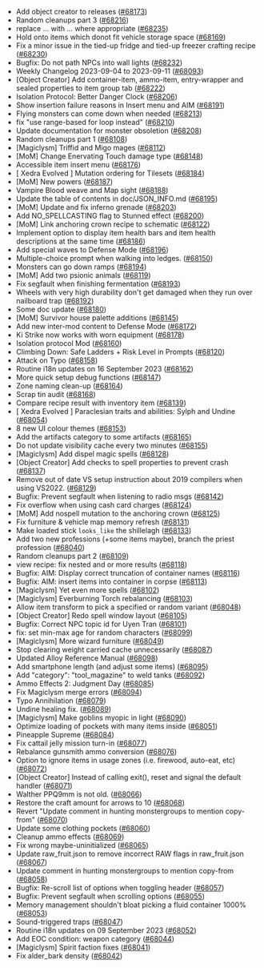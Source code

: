 * Add object creator to releases ([#68173](https://github.com/CleverRaven/Cataclysm-DDA/pull/68173))
* Random cleanups part 3 ([#68216](https://github.com/CleverRaven/Cataclysm-DDA/pull/68216))
* replace ... with … where appropriate ([#68235](https://github.com/CleverRaven/Cataclysm-DDA/pull/68235))
* Hold onto items which donot fit vehicle storage space ([#68169](https://github.com/CleverRaven/Cataclysm-DDA/pull/68169))
* Fix a minor issue in the tied-up fridge and tied-up freezer crafting recipe ([#68230](https://github.com/CleverRaven/Cataclysm-DDA/pull/68230))
* Bugfix: Do not path NPCs into wall lights ([#68232](https://github.com/CleverRaven/Cataclysm-DDA/pull/68232))
* Weekly Changelog 2023-09-04 to 2023-09-11 ([#68093](https://github.com/CleverRaven/Cataclysm-DDA/pull/68093))
* [Object Creator] Add container-item, ammo-item, entry-wrapper and sealed properties to item group tab ([#68222](https://github.com/CleverRaven/Cataclysm-DDA/pull/68222))
* Isolation Protocol: Better Danger Clock ([#68206](https://github.com/CleverRaven/Cataclysm-DDA/pull/68206))
* Show insertion failure reasons in Insert menu and AIM ([#68191](https://github.com/CleverRaven/Cataclysm-DDA/pull/68191))
* Flying monsters can come down when needed ([#68213](https://github.com/CleverRaven/Cataclysm-DDA/pull/68213))
* fix "use range-based for loop instead" ([#68210](https://github.com/CleverRaven/Cataclysm-DDA/pull/68210))
* Update documentation for monster obsoletion ([#68208](https://github.com/CleverRaven/Cataclysm-DDA/pull/68208))
* Random cleanups part 1 ([#68108](https://github.com/CleverRaven/Cataclysm-DDA/pull/68108))
* [Magiclysm] Triffid and Migo mages ([#68112](https://github.com/CleverRaven/Cataclysm-DDA/pull/68112))
* [MoM] Change Enervating Touch damage type ([#68148](https://github.com/CleverRaven/Cataclysm-DDA/pull/68148))
* Accessible item insert menu ([#68176](https://github.com/CleverRaven/Cataclysm-DDA/pull/68176))
* [ Xedra Evolved ] Mutation ordering for Tilesets ([#68184](https://github.com/CleverRaven/Cataclysm-DDA/pull/68184))
* [MoM] New powers ([#68187](https://github.com/CleverRaven/Cataclysm-DDA/pull/68187))
* Vampire Blood weave and Map sight ([#68188](https://github.com/CleverRaven/Cataclysm-DDA/pull/68188))
* Update the table of contents in doc/JSON_INFO.md ([#68195](https://github.com/CleverRaven/Cataclysm-DDA/pull/68195))
* [MoM] Update and fix inferno grenade ([#68203](https://github.com/CleverRaven/Cataclysm-DDA/pull/68203))
* Add NO_SPELLCASTING flag to Stunned effect ([#68200](https://github.com/CleverRaven/Cataclysm-DDA/pull/68200))
* [MoM] Link anchoring crown recipe to schematic ([#68122](https://github.com/CleverRaven/Cataclysm-DDA/pull/68122))
* Implement option to display item health bars and item health descriptions at the same time ([#68186](https://github.com/CleverRaven/Cataclysm-DDA/pull/68186))
* Add special waves to Defense Mode ([#68196](https://github.com/CleverRaven/Cataclysm-DDA/pull/68196))
* Multiple-choice prompt when walking into ledges. ([#68150](https://github.com/CleverRaven/Cataclysm-DDA/pull/68150))
* Monsters can go down ramps ([#68194](https://github.com/CleverRaven/Cataclysm-DDA/pull/68194))
* [MoM] Add two psionic animals ([#68119](https://github.com/CleverRaven/Cataclysm-DDA/pull/68119))
* Fix segfault when finishing fermentation ([#68193](https://github.com/CleverRaven/Cataclysm-DDA/pull/68193))
* Wheels with very high durability don't get damaged when they run over nailboard trap ([#68192](https://github.com/CleverRaven/Cataclysm-DDA/pull/68192))
* Some doc update  ([#68180](https://github.com/CleverRaven/Cataclysm-DDA/pull/68180))
* [MoM] Survivor house palette additions ([#68145](https://github.com/CleverRaven/Cataclysm-DDA/pull/68145))
* Add new inter-mod content to Defense Mode ([#68172](https://github.com/CleverRaven/Cataclysm-DDA/pull/68172))
* Ki Strike now works with worn equipment ([#68178](https://github.com/CleverRaven/Cataclysm-DDA/pull/68178))
* Isolation protocol Mod ([#68160](https://github.com/CleverRaven/Cataclysm-DDA/pull/68160))
* Climbing Down: Safe Ladders + Risk Level in Prompts ([#68120](https://github.com/CleverRaven/Cataclysm-DDA/pull/68120))
* Attack on Typo ([#68158](https://github.com/CleverRaven/Cataclysm-DDA/pull/68158))
* Routine i18n updates on 16 September 2023 ([#68162](https://github.com/CleverRaven/Cataclysm-DDA/pull/68162))
* More quick setup debug functions ([#68147](https://github.com/CleverRaven/Cataclysm-DDA/pull/68147))
* Zone naming clean-up ([#68164](https://github.com/CleverRaven/Cataclysm-DDA/pull/68164))
* Scrap tin audit ([#68168](https://github.com/CleverRaven/Cataclysm-DDA/pull/68168))
* Compare recipe result with inventory item ([#68139](https://github.com/CleverRaven/Cataclysm-DDA/pull/68139))
* [ Xedra Evolved ] Paraclesian traits and abilities: Sylph and Undine ([#68054](https://github.com/CleverRaven/Cataclysm-DDA/pull/68054))
* 8 new UI colour themes ([#68153](https://github.com/CleverRaven/Cataclysm-DDA/pull/68153))
* Add the artifacts category to some artifacts ([#68165](https://github.com/CleverRaven/Cataclysm-DDA/pull/68165))
* Do not update visibility cache every two minutes ([#68155](https://github.com/CleverRaven/Cataclysm-DDA/pull/68155))
* [Magiclysm] Add dispel magic spells ([#68128](https://github.com/CleverRaven/Cataclysm-DDA/pull/68128))
* [Object Creator] Add checks to spell properties to prevent crash ([#68137](https://github.com/CleverRaven/Cataclysm-DDA/pull/68137))
* Remove out of date VS setup instruction about 2019 compilers when using VS2022. ([#68129](https://github.com/CleverRaven/Cataclysm-DDA/pull/68129))
* Bugfix: Prevent segfault when listening to radio msgs ([#68142](https://github.com/CleverRaven/Cataclysm-DDA/pull/68142))
* Fix overflow when using cash card charges ([#68124](https://github.com/CleverRaven/Cataclysm-DDA/pull/68124))
* [MoM] Add nospell mutation to the anchoring crown ([#68125](https://github.com/CleverRaven/Cataclysm-DDA/pull/68125))
* Fix furniture & vehicle map memory refresh ([#68131](https://github.com/CleverRaven/Cataclysm-DDA/pull/68131))
* Make loaded stick ``looks_like`` the shillelagh ([#68133](https://github.com/CleverRaven/Cataclysm-DDA/pull/68133))
* Add two new professions (+some items maybe), branch the priest profession ([#68040](https://github.com/CleverRaven/Cataclysm-DDA/pull/68040))
* Random cleanups part 2 ([#68109](https://github.com/CleverRaven/Cataclysm-DDA/pull/68109))
* view recipe: fix nested and or more results ([#68118](https://github.com/CleverRaven/Cataclysm-DDA/pull/68118))
* Bugfix: AIM: Display correct truncation of container names ([#68116](https://github.com/CleverRaven/Cataclysm-DDA/pull/68116))
* Bugfix: AIM: insert items into container in corpse ([#68113](https://github.com/CleverRaven/Cataclysm-DDA/pull/68113))
* [Magiclysm] Yet even more spells ([#68102](https://github.com/CleverRaven/Cataclysm-DDA/pull/68102))
* [Magiclysm] Everburning Torch rebalancing ([#68103](https://github.com/CleverRaven/Cataclysm-DDA/pull/68103))
* Allow item transform to pick a specified or random variant ([#68048](https://github.com/CleverRaven/Cataclysm-DDA/pull/68048))
* [Object Creator] Redo spell window layout ([#68105](https://github.com/CleverRaven/Cataclysm-DDA/pull/68105))
* Bugfix: Correct NPC topic id for Uyen Tran ([#68101](https://github.com/CleverRaven/Cataclysm-DDA/pull/68101))
* fix: set min-max age for random characters ([#68099](https://github.com/CleverRaven/Cataclysm-DDA/pull/68099))
* [Magiclysm] More wizard furniture ([#68049](https://github.com/CleverRaven/Cataclysm-DDA/pull/68049))
* Stop clearing weight carried cache unnecessarily ([#68087](https://github.com/CleverRaven/Cataclysm-DDA/pull/68087))
* Updated Alloy Reference Manual ([#68098](https://github.com/CleverRaven/Cataclysm-DDA/pull/68098))
* Add smartphone length (and adjust some items) ([#68095](https://github.com/CleverRaven/Cataclysm-DDA/pull/68095))
* Add "category": "tool_magazine" to weld tanks ([#68092](https://github.com/CleverRaven/Cataclysm-DDA/pull/68092))
* Ammo Effects 2: Judgment Day ([#68085](https://github.com/CleverRaven/Cataclysm-DDA/pull/68085))
* Fix Magiclysm merge errors ([#68094](https://github.com/CleverRaven/Cataclysm-DDA/pull/68094))
* Typo Annihilation ([#68079](https://github.com/CleverRaven/Cataclysm-DDA/pull/68079))
* Undine healing fix. ([#68089](https://github.com/CleverRaven/Cataclysm-DDA/pull/68089))
* [Magiclysm] Make goblins myopic in light  ([#68090](https://github.com/CleverRaven/Cataclysm-DDA/pull/68090))
* Optimize loading of pockets with many items inside ([#68051](https://github.com/CleverRaven/Cataclysm-DDA/pull/68051))
* Pineapple Supreme ([#68084](https://github.com/CleverRaven/Cataclysm-DDA/pull/68084))
* Fix cattail jelly mission turn-in ([#68077](https://github.com/CleverRaven/Cataclysm-DDA/pull/68077))
* Rebalance gunsmith ammo conversion ([#68076](https://github.com/CleverRaven/Cataclysm-DDA/pull/68076))
* Option to ignore items in usage zones (i.e. firewood, auto-eat, etc) ([#68072](https://github.com/CleverRaven/Cataclysm-DDA/pull/68072))
* [Object Creator] Instead of calling exit(), reset and signal the default handler ([#68071](https://github.com/CleverRaven/Cataclysm-DDA/pull/68071))
* Walther PPQ9mm is not old. ([#68066](https://github.com/CleverRaven/Cataclysm-DDA/pull/68066))
* Restore the craft amount for arrows to 10 ([#68068](https://github.com/CleverRaven/Cataclysm-DDA/pull/68068))
* Revert "Update comment in hunting monstergroups to mention copy-from" ([#68070](https://github.com/CleverRaven/Cataclysm-DDA/pull/68070))
* Update some clothing pockets ([#68060](https://github.com/CleverRaven/Cataclysm-DDA/pull/68060))
* Cleanup ammo effects ([#68069](https://github.com/CleverRaven/Cataclysm-DDA/pull/68069))
* Fix wrong maybe-uninitialized ([#68065](https://github.com/CleverRaven/Cataclysm-DDA/pull/68065))
* Update raw_fruit.json to remove incorrect RAW flags in raw_fruit.json ([#68067](https://github.com/CleverRaven/Cataclysm-DDA/pull/68067))
* Update comment in hunting monstergroups to mention copy-from ([#68058](https://github.com/CleverRaven/Cataclysm-DDA/pull/68058))
* Bugfix: Re-scroll list of options when toggling header ([#68057](https://github.com/CleverRaven/Cataclysm-DDA/pull/68057))
* Bugfix: Prevent segfault when scrolling options ([#68055](https://github.com/CleverRaven/Cataclysm-DDA/pull/68055))
* Memory management shouldn't bloat picking a fluid container 1000% ([#68053](https://github.com/CleverRaven/Cataclysm-DDA/pull/68053))
* Sound-triggered traps ([#68047](https://github.com/CleverRaven/Cataclysm-DDA/pull/68047))
* Routine i18n updates on 09 September 2023 ([#68052](https://github.com/CleverRaven/Cataclysm-DDA/pull/68052))
* Add EOC condition: weapon category  ([#68044](https://github.com/CleverRaven/Cataclysm-DDA/pull/68044))
* [Magiclysm] Spirit faction fixes ([#68041](https://github.com/CleverRaven/Cataclysm-DDA/pull/68041))
* Fix alder_bark density ([#68042](https://github.com/CleverRaven/Cataclysm-DDA/pull/68042))
